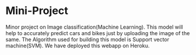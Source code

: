 # Mini-Project
Minor project on Image classification(Machine Learning). This model will help to accurately predict cars and bikes just by uploading the image of the same. The Algorithm used for building this model is Support vector machine(SVM). We have deployed this webapp on Heroku.
